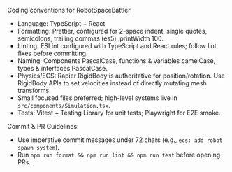Coding conventions for RobotSpaceBattler

- Language: TypeScript + React
- Formatting: Prettier, configured for 2-space indent, single quotes, semicolons, trailing commas (es5), printWidth 100.
- Linting: ESLint configured with TypeScript and React rules; follow lint fixes before committing.
- Naming: Components PascalCase, functions & variables camelCase, types & interfaces PascalCase.
- Physics/ECS: Rapier RigidBody is authoritative for position/rotation. Use RigidBody APIs to set velocities instead of directly mutating mesh transforms.
- Small focused files preferred; high-level systems live in `src/components/Simulation.tsx`.
- Tests: Vitest + Testing Library for unit tests; Playwright for E2E smoke.

Commit & PR Guidelines:
- Use imperative commit messages under 72 chars (e.g., `ecs: add robot spawn system`).
- Run `npm run format && npm run lint && npm run test` before opening PRs.
